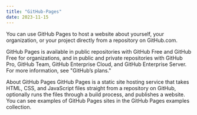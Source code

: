 ```yaml
---
title: "GitHub-Pages"
date: 2023-11-15
---
```

You can use GitHub Pages to host a website about yourself, your organization, or your project
directly from a repository on GitHub.com.

GitHub Pages is available in public repositories with GitHub Free and GitHub Free for organizations,
and in public and private repositories with GitHub Pro, GitHub Team, GitHub Enterprise Cloud, 
and GitHub Enterprise Server. For more information, see "GitHub’s plans."

About GitHub Pages
GitHub Pages is a static site hosting service that takes HTML, CSS, and JavaScript files straight
from a repository on GitHub, optionally runs the files through a build process, and publishes a website. You can see examples of GitHub Pages sites in the GitHub Pages examples collection.

